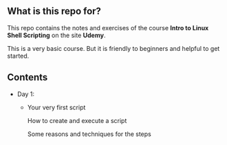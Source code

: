 ## What is this repo for?

This repo contains the notes and exercises of the course **Intro to Linux Shell Scripting** on the site **Udemy**.

This is a very basic course. But it is friendly to beginners and helpful to get started.

## Contents

- Day 1:
  - Your very first script

    How to create and execute a script 

    Some reasons and techniques for the steps

